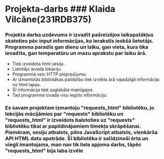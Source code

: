 # Projekta-darbs ### Klaida Vilcāne(231RDB375)
### Projekta darba uzdevums ir izvadīt pašreizējos laikapstākļus skatoties pēc input informācijas, ko ierakstīs ieskšā lietotājs. Programma paradīs gan dienu un laiku, gan vieta, kura tika ievadīta, gan temperatūru un mazu aprakstu par laiku ārā. 
- Tiek izveidota html sesija.
- Lietotājs ievada lokāciju.
- Programma veic HTTP pieprasījumu.
- Ar izmantotās bibliotākas palīdzību tiek izvilkta ārā vajadzīgā informācija no html lapas.
- Šī informācija tiek saglabāta mainīgajos.
- Tad programma izvada visu iegūto informāciju.
   
### Es savam projektam izmantoju "requests_html" bibliotēku, jo lekcijās mācijāmies par "requests" bibliotēku un "requests_html" ir izveidots balstoties uz "requests" bibliotēku tikai ar papildinājumiem tīmekļa skrāpēšanai. Piemēram, sesiju atbalsts, pilns JavaScript atbalsts, vienkārša API HTML datu apstrāde. Šī bibliotēka ir salīdzinoši ērta un viegli imantojama, man nav tik liela apjoma darbs, tāpēc "requests_html" bija laba izvēle

### 

 
